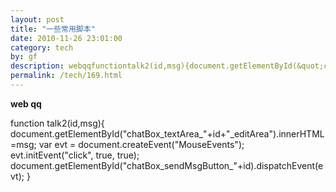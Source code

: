 ```yaml
---
layout: post
title: "一些常用脚本"
date: 2010-11-26 23:01:00
category: tech
by: gf
description: webqqfunctiontalk2(id,msg){document.getElementById(&quot;chatBox_textArea_&quot;+id+&quot;_editArea&quot;).innerHTML=msg;varevt=document.createEvent(&quot;MouseEvents&quot;);evt.i
permalink: /tech/169.html
---
```

**web qq**

function talk2(id,msg)\{
document.getElementById("chatBox\_textArea\_"+id+"\_editArea").innerHTML=msg;
var evt = document.createEvent("MouseEvents");
evt.initEvent("click", true, true);
document.getElementById("chatBox\_sendMsgButton\_"+id).dispatchEvent(evt);
\}
